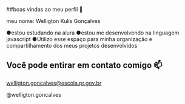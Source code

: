 ##boas vindas ao meu perfil 👋

meu nome: Welligton Kulis Gonçalves 

  ●estou estudando na alura 
  ●estou me desenvolvendo na linguagem javascript
  ●Utilizo esse espaço para minha organização e compartilhamento dos meus projetos 
   desenvolvidos

   ## Você pode entirar em contato comigo 📫

   welligton.goncalves@escola.pr.gov.br

   @welligton.goncalves
